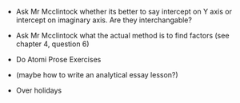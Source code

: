 
- Ask Mr Mcclintock whether its better to say intercept on Y axis or intercept on imaginary axis. Are they interchangable?
- Ask Mr Mcclintock what the actual method is to find factors (see chapter 4, question 6)

- Do Atomi Prose Exercises 
- (maybe how to write an analytical essay lesson?)

- Over holidays 

